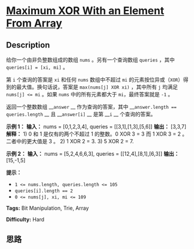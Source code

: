 # [Maximum XOR With an Element From Array][title]

## Description

给你一个由非负整数组成的数组 `nums` 。另有一个查询数组 `queries` ，其中 `queries[i] = [xi, mi]` 。

第 `i` 个查询的答案是 `xi` 和任何 `nums` 数组中不超过 `mi` 的元素按位异或（`XOR`）得到的最大值。换句话说，答案是
`max(nums[j] XOR xi)` ，其中所有 `j` 均满足 `nums[j] <= mi` 。如果 `nums` 中的所有元素都大于
`mi`，最终答案就是 `-1` 。

返回一个整数数组 __`answer` __ 作为查询的答案，其中 __`answer.length == queries.length` __ 且
__`answer[i]` __ 是第 __`i` __ 个查询的答案。

**示例 1：**
            **输入：** nums = [0,1,2,3,4], queries = [[3,1],[1,3],[5,6]]    **输出：** [3,3,7]    **解释：**    1) 0 和 1 是仅有的两个不超过 1 的整数。0 XOR 3 = 3 而 1 XOR 3 = 2 。二者中的更大值是 3 。    2) 1 XOR 2 = 3.    3) 5 XOR 2 = 7.    

**示例 2：**
            **输入：** nums = [5,2,4,6,6,3], queries = [[12,4],[8,1],[6,3]]    **输出：** [15,-1,5]    

**提示：**

  * `1 <= nums.length, queries.length <= 105`
  * `queries[i].length == 2`
  * `0 <= nums[j], xi, mi <= 109`


**Tags:** Bit Manipulation, Trie, Array

**Difficulty:** Hard

## 思路

[title]: https://leetcode-cn.com/problems/maximum-xor-with-an-element-from-array
